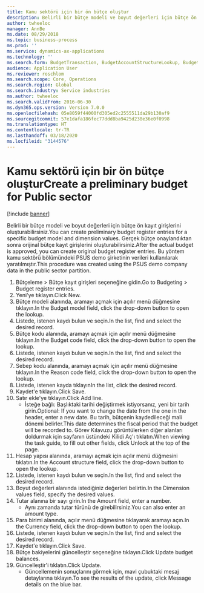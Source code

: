 ```yaml
---
title: Kamu sektörü için bir ön bütçe oluştur
description: Belirli bir bütçe modeli ve boyut değerleri için bütçe ön kayıt girişlerini oluşturabilirsiniz.
author: twheeloc
manager: AnnBe
ms.date: 08/29/2018
ms.topic: business-process
ms.prod: ''
ms.service: dynamics-ax-applications
ms.technology: ''
ms.search.form: BudgetTransaction, BudgetAccountStructureLookup, BudgetTransactionMultiPost
audience: Application User
ms.reviewer: roschlom
ms.search.scope: Core, Operations
ms.search.region: Global
ms.search.industry: Service industries
ms.author: twheeloc
ms.search.validFrom: 2016-06-30
ms.dyn365.ops.version: Version 7.0.0
ms.openlocfilehash: 05e8059f44000fd305ed2c2555511da29b130af9
ms.sourcegitcommit: 57e1dafa186fec77ddd8ba9425d238e36e0f0998
ms.translationtype: HT
ms.contentlocale: tr-TR
ms.lasthandoff: 03/18/2020
ms.locfileid: "3144576"
---
```

# <a name="create-a-preliminary-budget-for-public-sector"></a><span data-ttu-id="63920-103">Kamu sektörü için bir ön bütçe oluştur</span><span class="sxs-lookup"><span data-stu-id="63920-103">Create a preliminary budget for Public sector</span></span>

[!include [banner](../../includes/banner.md)]

<span data-ttu-id="63920-104">Belirli bir bütçe modeli ve boyut değerleri için bütçe ön kayıt girişlerini oluşturabilirsiniz.</span><span class="sxs-lookup"><span data-stu-id="63920-104">You can create preliminary budget register entries for a specific budget model and dimension values.</span></span> <span data-ttu-id="63920-105">Gerçek bütçe onaylandıktan sonra orijinal bütçe kayıt girişlerini oluşturabilirsiniz.</span><span class="sxs-lookup"><span data-stu-id="63920-105">After the actual budget is approved, you can create original budget register entries.</span></span> <span data-ttu-id="63920-106">Bu yöntem kamu sektörü bölümündeki PSUS demo şirketinin verileri kullanılarak yaratılmıştır.</span><span class="sxs-lookup"><span data-stu-id="63920-106">This procedure was created using the PSUS demo company data in the public sector partition.</span></span>

1. <span data-ttu-id="63920-107">Bütçeleme > Bütçe kayıt girişleri seçeneğine gidin.</span><span class="sxs-lookup"><span data-stu-id="63920-107">Go to Budgeting > Budget register entries.</span></span>
2. <span data-ttu-id="63920-108">Yeni'ye tıklayın.</span><span class="sxs-lookup"><span data-stu-id="63920-108">Click New.</span></span>
3. <span data-ttu-id="63920-109">Bütçe modeli alanında, aramayı açmak için açılır menü düğmesine tıklayın.</span><span class="sxs-lookup"><span data-stu-id="63920-109">In the Budget model field, click the drop-down button to open the lookup.</span></span>
4. <span data-ttu-id="63920-110">Listede, istenen kaydı bulun ve seçin.</span><span class="sxs-lookup"><span data-stu-id="63920-110">In the list, find and select the desired record.</span></span>
5. <span data-ttu-id="63920-111">Bütçe kodu alanında, aramayı açmak için açılır menü düğmesine tıklayın.</span><span class="sxs-lookup"><span data-stu-id="63920-111">In the Budget code field, click the drop-down button to open the lookup.</span></span>
6. <span data-ttu-id="63920-112">Listede, istenen kaydı bulun ve seçin.</span><span class="sxs-lookup"><span data-stu-id="63920-112">In the list, find and select the desired record.</span></span>
7. <span data-ttu-id="63920-113">Sebep kodu alanında, aramayı açmak için açılır menü düğmesine tıklayın.</span><span class="sxs-lookup"><span data-stu-id="63920-113">In the Reason code field, click the drop-down button to open the lookup.</span></span>
8. <span data-ttu-id="63920-114">Listede, istenen kayda tıklayın</span><span class="sxs-lookup"><span data-stu-id="63920-114">In the list, click the desired record.</span></span>
9. <span data-ttu-id="63920-115">Kaydet'e tıklayın.</span><span class="sxs-lookup"><span data-stu-id="63920-115">Click Save.</span></span>
10. <span data-ttu-id="63920-116">Satır ekle'ye tıklayın.</span><span class="sxs-lookup"><span data-stu-id="63920-116">Click Add line.</span></span>
    * <span data-ttu-id="63920-117">İsteğe bağlı: Başlıktaki tarihi değiştirmek istiyorsanız, yeni bir tarih girin.</span><span class="sxs-lookup"><span data-stu-id="63920-117">Optional: If you want to change the date from the one in the header, enter a new date.</span></span> <span data-ttu-id="63920-118">Bu tarih, bütçenin kaydedileceği mali dönemi belirler.</span><span class="sxs-lookup"><span data-stu-id="63920-118">This date determines the fiscal period that the budget will be recorded to.</span></span> <span data-ttu-id="63920-119">Görev Kılavuzu görüntülerken diğer alanları doldurmak için sayfanın üstündeki Kilidi Aç'ı tıklatın.</span><span class="sxs-lookup"><span data-stu-id="63920-119">When viewing the task guide, to fill out other fields, click Unlock at the top of the page.</span></span>  
11. <span data-ttu-id="63920-120">Hesap yapısı alanında, aramayı açmak için açılır menü düğmesini tıklatın.</span><span class="sxs-lookup"><span data-stu-id="63920-120">In the Account structure field, click the drop-down button to open the lookup.</span></span>
12. <span data-ttu-id="63920-121">Listede, istenen kaydı bulun ve seçin.</span><span class="sxs-lookup"><span data-stu-id="63920-121">In the list, find and select the desired record.</span></span>
13. <span data-ttu-id="63920-122">Boyut değerleri alanında istediğiniz değerleri belirtin.</span><span class="sxs-lookup"><span data-stu-id="63920-122">In the Dimension values field, specify the desired values.</span></span>
14. <span data-ttu-id="63920-123">Tutar alanına bir sayı girin.</span><span class="sxs-lookup"><span data-stu-id="63920-123">In the Amount field, enter a number.</span></span>
    * <span data-ttu-id="63920-124">Aynı zamanda tutar türünü de girebilirsiniz.</span><span class="sxs-lookup"><span data-stu-id="63920-124">You can also enter an amount type.</span></span>  
15. <span data-ttu-id="63920-125">Para birimi alanında, açılır menü düğmesine tıklayarak aramayı açın.</span><span class="sxs-lookup"><span data-stu-id="63920-125">In the Currency field, click the drop-down button to open the lookup.</span></span>
16. <span data-ttu-id="63920-126">Listede, istenen kaydı bulun ve seçin.</span><span class="sxs-lookup"><span data-stu-id="63920-126">In the list, find and select the desired record.</span></span>
17. <span data-ttu-id="63920-127">Kaydet'e tıklayın.</span><span class="sxs-lookup"><span data-stu-id="63920-127">Click Save.</span></span>
18. <span data-ttu-id="63920-128">Bütçe bakiyelerini güncelleştir seçeneğine tıklayın.</span><span class="sxs-lookup"><span data-stu-id="63920-128">Click Update budget balances.</span></span>
19. <span data-ttu-id="63920-129">Güncelleştir'i tıklatın.</span><span class="sxs-lookup"><span data-stu-id="63920-129">Click Update.</span></span>
    * <span data-ttu-id="63920-130">Güncellemenin sonuçlarını görmek için, mavi çubuktaki mesaj detaylarına tıklayın.</span><span class="sxs-lookup"><span data-stu-id="63920-130">To see the results of the update, click Message details on the blue bar.</span></span>  


